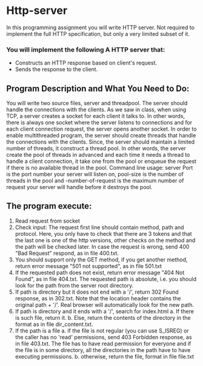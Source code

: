 # Http-server

In this programming assignment you will write HTTP server. Not required to
implement the full HTTP specification, but only a very limited subset of it.

### You will implement the following A HTTP server that:
- Constructs an HTTP response based on client's request.
- Sends the response to the client.

## Program Description and What You Need to Do:
You will write two source files, server and threadpool.
The server should handle the connections with the clients. As we saw in class, when using
TCP, a server creates a socket for each client it talks to. In other words, there is always
one socket where the server listens to connections and for each client connection request,
the server opens another socket. In order to enable multithreaded program, the server
should create threads that handle the connections with the clients. Since, the server
should maintain a limited number of threads, it construct a thread pool. In other words,
the server create the pool of threads in advanced and each time it needs a thread to
handle a client connection, it take one from the pool or enqueue the request if there is no
available thread in the pool.
Command line usage: server <port> <pool-size> <max-number-of-request>
Port is the port number your server will listen on, pool-size is the number of threads in the
pool and -number-of-request is the maximum number of request your server will handle
before it destroys the pool.
  
## The program execute:
1. Read request from socket
2. Check input: The request first line should contain method, path and protocol. Here,
you only have to check that there are 3 tokens and that the last one is one of the
http versions, other checks on the method and the path will be checked later. In
case the request is wrong, send 400 "Bad Request" respond, as in file 400.txt.
3. You should support only the GET method, if you get another method, return error
message "501 not supported", as in file 501.txt
4. If the requested path does not exist, return error message "404 Not Found", as in
file 404.txt. The requested path is absolute, i.e. you should look for the path from
the server root directory.
5. If path is directory but it does not end with a '/', return 302 Found response, as in
302.txt. Note that the location header contains the original path + '/'. Real browser
will automatically look for the new path.
6. If path is directory and it ends with a '/', search for index.html
a. If there is such file, return it.
b. Else, return the contents of the directory in the format as in file
dir_content.txt.
7. If the path is a file
a. if the file is not regular (you can use S_ISREG) or the caller has no 'read'
permissions, send 403 Forbidden response, as in file 403.txt. The file has to
have read permission for everyone and if the file is in some directory, all the
directories in the path have to have executing permissions.
b. otherwise, return the file, format in file file.txt
